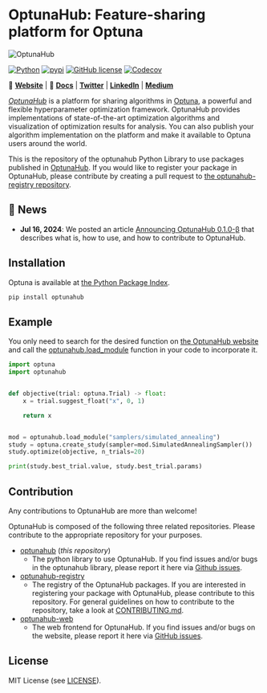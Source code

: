 OptunaHub: Feature-sharing platform for Optuna
==================

![OptunaHub](https://github.com/user-attachments/assets/c5a53304-8f62-4c26-8464-9b338dd3ad97)


[![Python](https://img.shields.io/badge/python-3.8%20%7C%203.9%20%7C%203.10%20%7C%203.11%20%7C%203.12-blue)](https://www.python.org)
[![pypi](https://img.shields.io/pypi/v/optunahub.svg)](https://pypi.python.org/pypi/optunahub)
[![GitHub license](https://img.shields.io/badge/license-MIT-blue.svg)](https://github.com/optuna/optunahub)
[![Codecov](https://codecov.io/gh/optuna/optunahub/branch/main/graph/badge.svg)](https://codecov.io/gh/optuna/optunahub)


:link: [**Website**](https://hub.optuna.org/)
| :page_with_curl: [**Docs**](https://optuna.github.io/optunahub/)
| [**Twitter**](https://twitter.com/OptunaAutoML)
| [**LinkedIn**](https://www.linkedin.com/showcase/optuna/)
| [**Medium**](https://medium.com/optuna)


[*OptunaHub*](https://hub.optuna.org/) is a platform for sharing algorithms in [Optuna](https://optuna.org/), a powerful and flexible hyperparameter optimization framework. OptunaHub provides implementations of state-of-the-art optimization algorithms and visualization of optimization results for analysis. You can also publish your algorithm implementation on the platform and make it available to Optuna users around the world.


This is the repository of the optunahub Python Library to use packages published in [OptunaHub](https://hub.optuna.org/). If you would like to register your package in OptunaHub, please contribute by creating a pull request to [the optunahub-registry repository](https://github.com/optuna/optunahub-registry).

## :loudspeaker: News

* **Jul 16, 2024**: We posted an article [Announcing OptunaHub 0.1.0-β](https://medium.com/optuna/announcing-optunahub-0-1-0-%CE%B2-69b35bb3e95e) that describes what is, how to use, and how to contribute to OptunaHub.

## Installation

Optuna is available at [the Python Package Index](https://pypi.org/project/optunahub/).

```sh
pip install optunahub
```

## Example

You only need to search for the desired function on [the OptunaHub website](https://hub.optuna.org/) and call the [optunahub.load_module](https://optuna.github.io/optunahub/) function in your code to incorporate it.

```python
import optuna
import optunahub


def objective(trial: optuna.Trial) -> float:
    x = trial.suggest_float("x", 0, 1)

    return x


mod = optunahub.load_module("samplers/simulated_annealing")
study = optuna.create_study(sampler=mod.SimulatedAnnealingSampler())
study.optimize(objective, n_trials=20)

print(study.best_trial.value, study.best_trial.params)
```

## Contribution

Any contributions to OptunaHub are more than welcome!

OptunaHub is composed of the following three related repositories. Please contribute to the appropriate repository for your purposes.
- [optunahub](https://github.com/optuna/optunahub) (*this repository*)
    - The python library to use OptunaHub. If you find issues and/or bugs in the optunahub library, please report it here via [Github issues](https://github.com/optuna/optunahub/issues).
- [optunahub-registry](https://github.com/optuna/optunahub-registry/)
    - The registry of the OptunaHub packages. If you are interested in registering your package with OptunaHub, please contribute to this repository. For general guidelines on how to contribute to the repository, take a look at [CONTRIBUTING.md](https://github.com/optuna/optunahub-registry/blob/main/CONTRIBUTING.md).
- [optunahub-web](https://github.com/optuna/optunahub-web/)
    - The web frontend for OptunaHub. If you find issues and/or bugs on the website, please report it here via [GitHub issues](https://github.com/optuna/optunahub-web/issues).

## License

MIT License (see [LICENSE](https://github.com/optuna/optunahub/blob/main/LICENSE)).

